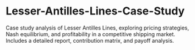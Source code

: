# Lesser-Antilles-Lines-Case-Study
Case study analysis of Lesser Antilles Lines, exploring pricing strategies, Nash equilibrium, and profitability in a competitive shipping market. Includes a detailed report, contribution matrix, and payoff analysis.
